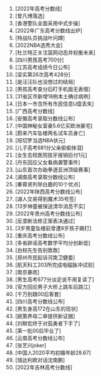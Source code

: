 
1. [2022年高考分数线]
1. [曾凡博落选]
1. [香港警队全面采用中式步操]
1. [2022年广东高考分数线出炉]
1. [特战队员挑战叶问蹲]
1. [2022NBA选秀大会]
1. [杜兰特正关注篮网动态并权衡未来]
1. [四川男孩高考700分]
1. [江苏高考成绩今日公布]
1. [梁实第26次高考428分]
1. [是汪汪队也没想过的结局]
1. [男孩高考查分后盯手机面无表情]
1. [31省区市新增18例本土确诊病例]
1. [日本一市含所有市民信息U盘丢失]
1. [广西高考分数线]
1. [安徽高考录取分数线公布]
1. [中国神秘女富豪5.6亿买欧洲豪宅]
1. [蔚来汽车坠楼两名试车员身亡]
1. [班切罗当选NBA状元]
1. [儿子高考681分父亲偷偷抹泪]
1. [女生去校医院拔牙报销后付1元]
1. [丹东回应父女看病袭警事件]
1. [山东首次办跆拳道亚洲顶级赛事]
1. [湖南高考录取分数线公布]
1. [秦霄贤列举白鹿的10个优点]
1. [2022年陕西高考分数线公布]
1. [湖人交易得到魔术35号签]
1. [13岁神童被保送清华消息不实]
1. [2022年贵州高考分数线公布]
1. [反垄断法修正案表决通过]
1. [3岁男童坠楼前曾遭8岁孩子踢打]
1. [重庆高考分数线公布]
1. [多省辟谣高考数学平均分创新低]
1. [白棕先生告别敦敦]
1. [郑州市民起诉河南卫健委]
1. [航天科工203所完成电磁脉冲试验]
1. [南京暴雨]
1. [男生高考677分淡定说不用复读了]
1. [官方回应男子大桥上跳车后跳江]
1. [千万别跟00后客套]
1. [四川高考分数线公布]
1. [男生身高172在山东的现状]
1. [姚策养母二审提供新证据]
1. [刘畊宏终于对孤勇者下手了]
1. [第一批00后毕业了]
1. [云南高考分数线公布]
1. [张艺兴joker]
1. [中国人2020平均初婚年龄28.67]
1. [瑞达利欧对话沈南鹏]
1. [2022年吉林高考分数线]